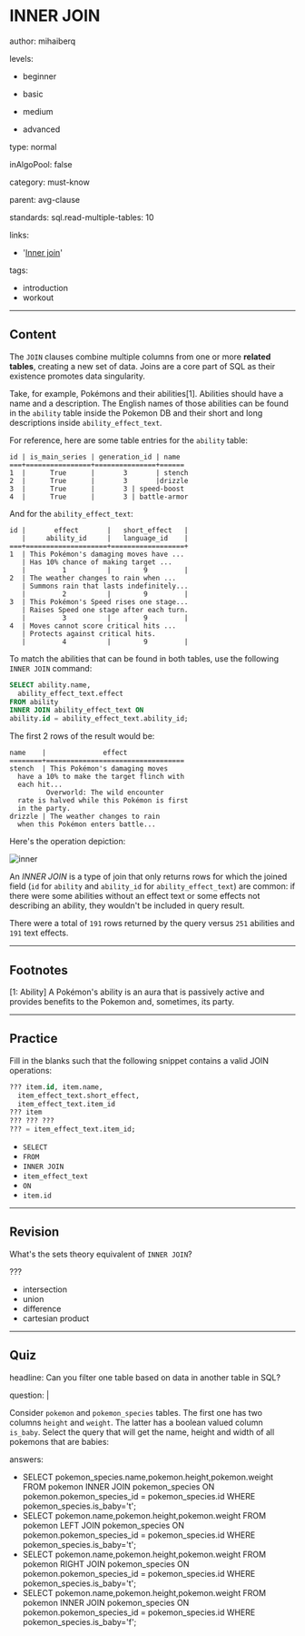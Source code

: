 # INNER JOIN
author: mihaiberq

levels:

  - beginner

  - basic

  - medium

  - advanced

type: normal

inAlgoPool: false

category: must-know

parent: avg-clause

standards:
  sql.read-multiple-tables: 10

links:
  - '[Inner join](https://en.wikipedia.org/wiki/Join_(SQL)#Inner_join)'

tags:
   - introduction
   - workout

---
## Content

The `JOIN` clauses combine multiple columns from one or more **related tables**, creating a new set of data. Joins are a core part of SQL as their existence promotes data singularity.

Take, for example, Pokémons and their abilities[1]. Abilities should have a name and a description. The English names of those abilities can be found in the `ability` table inside the Pokemon DB and their short and long descriptions inside `ability_effect_text`.

For reference, here are some table entries for the `ability` table:
```
id | is_main_series | generation_id | name
===+================+===============+======
1  |      True      |       3       | stench
2  |      True      |       3       |drizzle
3  |      True      |       3 | speed-boost
4  |      True      |       3 | battle-armor
```
And for the `ability_effect_text`:
```
id |       effect       |   short_effect   |
   |     ability_id     |   language_id    |
===+====================+==================+
1  | This Pokémon's damaging moves have ...
   | Has 10% chance of making target ...
   |         1          |        9         |
2  | The weather changes to rain when ...
   | Summons rain that lasts indefinitely...
   |         2          |        9         |
3  | This Pokémon's Speed rises one stage...
   | Raises Speed one stage after each turn.
   |         3          |        9         |
4  | Moves cannot score critical hits ...
   | Protects against critical hits.
   |         4          |        9         |
```
To match the abilities that can be found in both tables, use the following `INNER JOIN` command:
```SQL
SELECT ability.name,
  ability_effect_text.effect
FROM ability
INNER JOIN ability_effect_text ON
ability.id = ability_effect_text.ability_id;
```
The first 2 rows of the result would be:
```
name    |              effect
========+==================================
stench  | This Pokémon's damaging moves
  have a 10% to make the target flinch with
  each hit...
         Overworld: The wild encounter
  rate is halved while this Pokémon is first
  in the party.
drizzle | The weather changes to rain
  when this Pokémon enters battle...
```

Here's the operation depiction:

![inner](%3Csvg%20width%3D%22100%25%22%20height%3D%22auto%22%20viewBox%3D%220%200%20276%20202%22%20xmlns%3D%22http%3A%2F%2Fwww.w3.org%2F2000%2Fsvg%22%3E%3Ctitle%3EGroup%204%3C%2Ftitle%3E%3Cg%20fill%3D%22none%22%20fill-rule%3D%22evenodd%22%3E%3Cg%20transform%3D%22translate%2843%201%29%22%20stroke-width%3D%222%22%20stroke%3D%22%23FFF%22%3E%3Ccircle%20cx%3D%2260.5%22%20cy%3D%2260.5%22%20r%3D%2260.5%22%2F%3E%3Ccircle%20cx%3D%22130.5%22%20cy%3D%2260.5%22%20r%3D%2260.5%22%2F%3E%3C%2Fg%3E%3Cpath%20d%3D%22M138.5%2012.146C153.932%2023.109%20164%2041.129%20164%2061.5s-10.068%2038.39-25.5%2049.354C123.068%2099.891%20113%2081.871%20113%2061.5s10.068-38.39%2025.5-49.354z%22%20stroke%3D%22%23FFF%22%20stroke-width%3D%222%22%20fill%3D%22%23currentColor%22%2F%3E%3Ctext%20font-family%3D%22Roboto-Regular%2C%20Roboto%22%20font-size%3D%2224%22%20fill%3D%22%23FFF%22%20transform%3D%22translate%280%201%29%22%3E%3Ctspan%20x%3D%2274%22%20y%3D%2269%22%3EA%3C%2Ftspan%3E%3C%2Ftext%3E%3Ctext%20font-family%3D%22Roboto-Regular%2C%20Roboto%22%20font-size%3D%2224%22%20fill%3D%22%23FFF%22%20transform%3D%22translate%280%201%29%22%3E%3Ctspan%20x%3D%22131%22%20y%3D%2269%22%3EC%3C%2Ftspan%3E%3C%2Ftext%3E%3Ctext%20font-family%3D%22Roboto-Regular%2C%20Roboto%22%20font-size%3D%2224%22%20fill%3D%22%23FFF%22%20transform%3D%22translate%280%201%29%22%3E%3Ctspan%20x%3D%22190%22%20y%3D%2269%22%3EB%3C%2Ftspan%3E%3C%2Ftext%3E%3Cg%20fill%3D%22%23FFF%22%3E%3Ctext%20font-family%3D%22Roboto-Light%2C%20Roboto%22%20font-size%3D%2215.5%22%20font-weight%3D%22300%22%20transform%3D%22translate%280%20123%29%22%3E%3Ctspan%20x%3D%2219%22%20y%3D%2219%22%3E%3A%20ability%3C%2Ftspan%3E%3C%2Ftext%3E%3Ctext%20font-family%3D%22Roboto-Light%2C%20Roboto%22%20font-size%3D%2215.5%22%20font-weight%3D%22300%22%20transform%3D%22translate%280%20123%29%22%3E%3Ctspan%20x%3D%2219%22%20y%3D%2275%22%3E%3A%20ability.id%20%3D%20ability_effect_text.ability_id%3C%2Ftspan%3E%3C%2Ftext%3E%3Ctext%20font-family%3D%22Roboto-Light%2C%20Roboto%22%20font-size%3D%2215.5%22%20font-weight%3D%22300%22%20transform%3D%22translate%280%20123%29%22%3E%3Ctspan%20x%3D%2219%22%20y%3D%2247%22%3E%3A%20ability_effect_text%3C%2Ftspan%3E%3C%2Ftext%3E%3Ctext%20font-family%3D%22Roboto-Regular%2C%20Roboto%22%20font-size%3D%2224%22%20transform%3D%22translate%280%20123%29%22%3E%3Ctspan%20x%3D%220%22%20y%3D%2222%22%3EA%3C%2Ftspan%3E%3C%2Ftext%3E%3Ctext%20font-family%3D%22Roboto-Regular%2C%20Roboto%22%20font-size%3D%2224%22%20transform%3D%22translate%280%20123%29%22%3E%3Ctspan%20x%3D%220%22%20y%3D%2278%22%3EC%3C%2Ftspan%3E%3C%2Ftext%3E%3Ctext%20font-family%3D%22Roboto-Regular%2C%20Roboto%22%20font-size%3D%2224%22%20transform%3D%22translate%280%20123%29%22%3E%3Ctspan%20x%3D%220%22%20y%3D%2250%22%3EB%3C%2Ftspan%3E%3C%2Ftext%3E%3C%2Fg%3E%3C%2Fg%3E%3C%2Fsvg%3E)

An *INNER JOIN* is a type of join that only returns rows for which the joined field (`id` for `ability` and `ability_id` for `ability_effect_text`) are common: if there were some abilities without an effect text or some effects not describing an ability, they wouldn't be included in query result.

There were a total of `191` rows returned by the query versus `251` abilities and `191` text effects.

---
## Footnotes

[1: Ability]
A Pokémon's ability is an aura that is passively active and provides benefits to the Pokemon and, sometimes, its party.


---
## Practice

Fill in the blanks such that the following snippet contains a valid JOIN operations:
```SQL
??? item.id, item.name,
  item_effect_text.short_effect,
  item_effect_text.item_id
??? item
??? ??? ???
??? = item_effect_text.item_id;
```

* `SELECT`
* `FROM`
* `INNER JOIN`
* `item_effect_text`
* `ON`
* `item.id`


---
## Revision

What's the sets theory equivalent of `INNER JOIN`?

???

* intersection
* union
* difference
* cartesian product

---
## Quiz

headline: Can you filter one table based on data in another table in SQL?

question: |

  Consider `pokemon` and `pokemon_species` tables. The first one has two columns `height` and `weight`. The latter has a boolean valued column `is_baby`. Select the query that will get the name, height and width of
  all pokemons that are babies:

answers:
  - SELECT pokemon_species.name,pokemon.height,pokemon.weight
    FROM pokemon INNER JOIN pokemon_species
    ON pokemon.pokemon_species_id = pokemon_species.id
    WHERE pokemon_species.is_baby='t';
  - SELECT pokemon.name,pokemon.height,pokemon.weight
    FROM pokemon LEFT JOIN pokemon_species
    ON pokemon.pokemon_species_id = pokemon_species.id
    WHERE pokemon_species.is_baby='t';
  - SELECT pokemon.name,pokemon.height,pokemon.weight
    FROM pokemon RIGHT JOIN pokemon_species
    ON pokemon.pokemon_species_id = pokemon_species.id
    WHERE pokemon_species.is_baby='t';
  - SELECT pokemon.name,pokemon.height,pokemon.weight
    FROM pokemon INNER JOIN pokemon_species
    ON pokemon.pokemon_species_id = pokemon_species.id
    WHERE pokemon_species.is_baby='f';
